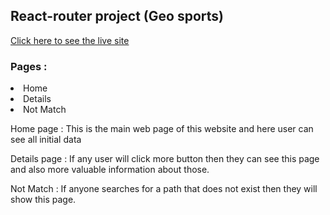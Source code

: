<h2>React-router project (Geo sports)</h2>
<a href='https://geo-sports.netlify.app/'>Click here to see the live site</a>
<h3>Pages :</h3>
<li>Home</li>
<li>Details</li>
<li>Not Match</li>
<P>Home page : This is the main web page of this website and here user can see all initial data</P>
<P>Details page : If any user will click more button then they can see this page and also more valuable information about those. </P>
<P>Not Match : If anyone searches for a path that does not exist then they will show this page. </P>
